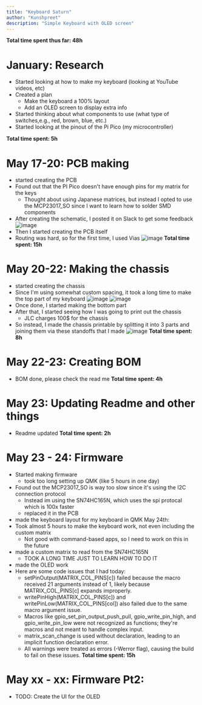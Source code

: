 ```yaml
---
title: "Keyboard Saturn"
author: "Kunshpreet"
description: "Simple Keyboard with OLED screen"
---
```


**Total time spent thus far: 48h**

# January: Research 

- Started looking at how to make my keyboard (looking at YouTube videos, etc) 
- Created a plan
  - Make the keyboard a 100% layout
  - Add an OLED screen to display extra info 
- Started thinking about what components to use (what type of switches,e.g., red, brown, blue, etc.)
- Started looking at the pinout of the Pi Pico (my microcontroller)

**Total time spent: 5h**

# May 17-20: PCB making 

- started creating the PCB
- Found out that the PI Pico doesn't have enough pins for my matrix for the keys
  - Thought about using Japanese matrices, but instead I opted to use the MCP23017_SO since I want to learn how to solder SMD components 
- After creating the schematic, I posted it on Slack to get some feedback
![image](https://github.com/user-attachments/assets/0d5e29d1-3064-4566-9d20-5dbb702a06ae)
- Then I started creating the PCB itself
- Routing was hard, so for the first time, I used Vias
![image](https://github.com/user-attachments/assets/44051060-9529-4fb8-b644-cb3b95a02d30)
**Total time spent: 15h**

# May 20-22: Making the chassis 

- started creating the chassis
- Since I'm using somewhat custom spacing, it took a long time to make the top part of my keyboard
![image](https://github.com/user-attachments/assets/4cf3d5bb-b595-48eb-bbbd-26a3c24997a1)
![image](https://github.com/user-attachments/assets/e06182c2-dea3-4b4e-9543-56e6c949e688)
- Once done, I started making the bottom part
- After that, I started seeing how I was going to print out the chassis
  - JLC charges 100$ for the chassis
- So instead, I made the chassis printable by splitting it into 3 parts and joining them via these standoffs that I made
![image](https://github.com/user-attachments/assets/f0eda411-4876-494b-92f9-f6d8a35cadc5)
**Total time spent: 8h**

# May 22-23: Creating BOM

- BOM done, please check the read me
**Total time spent: 4h**

# May 23: Updating Readme and other things

- Readme updated
**Total time spent: 2h**

# May 23 - 24: Firmware 

- Started making firmware
  - took too long setting up QMK (like 5 hours in one day) 
- Found out the MCP23017_SO is way too slow since it's using the I2C connection protocol
  - Instead im using the SN74HC165N, which uses the spi protocal which is 100x faster
  - replaced it in the PCB
- made the keyboard layout for my keyboard in QMK
May 24th:
- Took almost 5 hours to make the keyboard work, not even including the custom matrix
    - Not good with command-based apps, so I need to work on this in the future
- made a custom matrix to read from the SN74HC165N
    - TOOK A LONG TIME JUST TO LEARN HOW TO DO IT
- made the OLED work
- Here are some code issues that I had today:
  - setPinOutput(MATRIX_COL_PINS[c]) failed because the macro received 21 arguments instead of 1, likely because MATRIX_COL_PINS[c] expands improperly.
  - writePinHigh(MATRIX_COL_PINS[c]) and writePinLow(MATRIX_COL_PINS[col]) also failed due to the same macro argument issue.
  - Macros like gpio_set_pin_output_push_pull, gpio_write_pin_high, and gpio_write_pin_low were not recognized as functions; they're macros and not meant to handle complex input.
  - matrix_scan_change is used without declaration, leading to an implicit function declaration error.
  - All warnings were treated as errors (-Werror flag), causing the build to fail on these issues.
**Total time spent: 15h**

# May xx - xx: Firmware Pt2:
- TODO: Create the UI for the OLED

